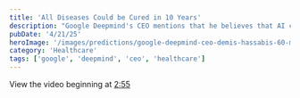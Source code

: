 ```yaml
---
title: 'All Diseases Could be Cured in 10 Years'
description: "Google Deepmind's CEO mentions that he believes that AI could potentially cure all diseases in 10 years."
pubDate: '4/21/25'
heroImage: '/images/predictions/google-deepmind-ceo-demis-hassabis-60-minutes.jpg'
category: 'Healthcare'
tags: ['google', 'deepmind', 'ceo', 'healthcare']
---
```


View the video beginning at [2:55](https://youtu.be/i2W-fHE96tc?t=175)
